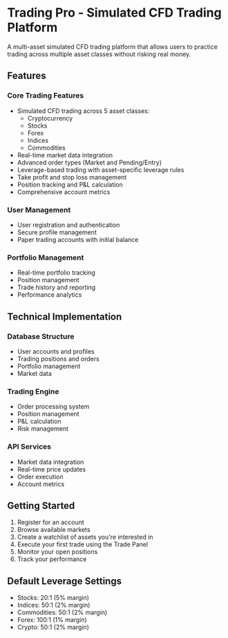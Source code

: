 
# Trading Pro - Simulated CFD Trading Platform

A multi-asset simulated CFD trading platform that allows users to practice trading across multiple asset classes without risking real money.

## Features

### Core Trading Features
- Simulated CFD trading across 5 asset classes:
  - Cryptocurrency
  - Stocks
  - Forex
  - Indices
  - Commodities
- Real-time market data integration
- Advanced order types (Market and Pending/Entry)
- Leverage-based trading with asset-specific leverage rules
- Take profit and stop loss management
- Position tracking and P&L calculation
- Comprehensive account metrics

### User Management
- User registration and authentication
- Secure profile management
- Paper trading accounts with initial balance

### Portfolio Management
- Real-time portfolio tracking
- Position management
- Trade history and reporting
- Performance analytics

## Technical Implementation

### Database Structure
- User accounts and profiles
- Trading positions and orders
- Portfolio management
- Market data

### Trading Engine
- Order processing system
- Position management
- P&L calculation
- Risk management

### API Services
- Market data integration
- Real-time price updates
- Order execution
- Account metrics

## Getting Started
1. Register for an account
2. Browse available markets
3. Create a watchlist of assets you're interested in
4. Execute your first trade using the Trade Panel
5. Monitor your open positions
6. Track your performance

## Default Leverage Settings
- Stocks: 20:1 (5% margin)
- Indices: 50:1 (2% margin)
- Commodities: 50:1 (2% margin)
- Forex: 100:1 (1% margin)
- Crypto: 50:1 (2% margin)
